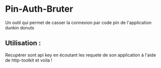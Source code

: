 # Pin-Auth-Bruter
Un outil qui permet de casser la connexion par code pin de l'application dunkin donuts
## Utilisation : 
Recupérer sont api key en écoutant les requete de son application à l'aide de http-toolkit et voila !
